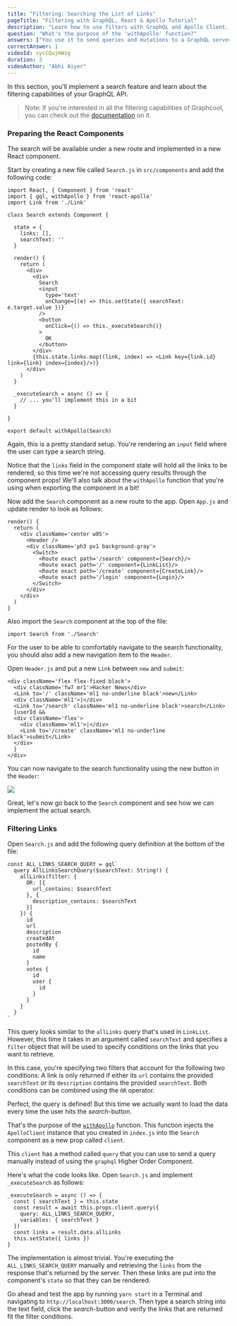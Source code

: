 ```yaml
---
title: "Filtering: Searching the List of Links"
pageTitle: "Filtering with GraphQL, React & Apollo Tutorial"
description: "Learn how to use filters with GraphQL and Apollo Client. Graphcool provides a powerful filter and ordering API that you'll explore in this example."
question: "What's the purpose of the 'withApollo' function?"
answers: ["You use it to send queries and mutations to a GraphQL server", "When wrapped around a component, it injects the 'ApolloClient' instance into the component's props", "You have to use it everywhere where you want to use Apollo functionality", "It parses GraphQL code"]
correctAnswer: 1
videoId: sycCQujmWzg
duration: 3
videoAuthor: "Abhi Aiyer"
---
```


In this section, you'll implement a search feature and learn about the filtering capabilities of your GraphQL API.

> Note: If you're interested in all the filtering capabilities of Graphcool, you can check out the [documentation](https://www.graph.cool/docs/reference/simple-api/filtering-by-field-xookaexai0/) on it.


### Preparing the React Components

The search will be available under a new route and implemented in a new React component.

<Instruction>

Start by creating a new file called `Search.js` in `src/components` and add the following code:

```js(path=".../hackernews-react-apollo/src/components/Search.js")
import React, { Component } from 'react'
import { gql, withApollo } from 'react-apollo'
import Link from './Link'

class Search extends Component {

  state = {
    links: [],
    searchText: ''
  }

  render() {
    return (
      <div>
        <div>
          Search
          <input
            type='text'
            onChange={(e) => this.setState({ searchText: e.target.value })}
          />
          <button
            onClick={() => this._executeSearch()}
          >
            OK
          </button>
        </div>
        {this.state.links.map((link, index) => <Link key={link.id} link={link} index={index}/>)}
      </div>
    )
  }

  _executeSearch = async () => {
    // ... you'll implement this in a bit
  }

}

export default withApollo(Search)
```

</Instruction>


Again, this is a pretty standard setup. You're rendering an `input` field where the user can type a search string. 

Notice that the `links` field in the component state will hold all the links to be rendered, so this time we're not accessing query results through the component props! We'll also talk about the `withApollo` function that you're using when exporting the component in a bit!

<Instruction>

Now add the `Search` component as a new route to the app. Open `App.js` and update render to look as follows:

```js{7}(path=".../hackernews-react-apollo/src/components/App.js")
render() {
  return (
    <div className='center w85'>
      <Header />
      <div className='ph3 pv1 background-gray'>
        <Switch>
          <Route exact path='/search' component={Search}/>
          <Route exact path='/' component={LinkList}/>
          <Route exact path='/create' component={CreateLink}/>
          <Route exact path='/login' component={Login}/>
        </Switch>
      </div>
    </div>
  )
}
```  

</Instruction>

<Instruction>

Also import the `Search` component at the top of the file:

```js(path=".../hackernews-react-apollo/src/components/App.js")
import Search from './Search'
```

</Instruction>


For the user to be able to comfortably navigate to the search functionality, you should also add a new navigation item to the `Header`.

<Instruction>

Open `Header.js` and put a new `Link` between `new` and `submit`:

```js{4,5}(path=".../hackernews-react-apollo/src/components/Header.js")
<div className='flex flex-fixed black'>
  <div className='fw7 mr1'>Hacker News</div>
  <Link to='/' className='ml1 no-underline black'>new</Link>
  <div className='ml1'>|</div>
  <Link to='/search' className='ml1 no-underline black'>search</Link>
  {userId &&
  <div className='flex'>
    <div className='ml1'>|</div>
    <Link to='/create' className='ml1 no-underline black'>submit</Link>
  </div>
  }
</div>
```

</Instruction>

You can now navigate to the search functionality using the new button in the `Header`:

![](http://imgur.com/XxPdUvo.png)

Great, let's now go back to the `Search` component and see how we can implement the actual search.

### Filtering Links

<Instruction>

Open `Search.js` and add the following query definition at the bottom of the file:

```js(path=".../hackernews-react-apollo/src/components/Search.js")
const ALL_LINKS_SEARCH_QUERY = gql`
  query AllLinksSearchQuery($searchText: String!) {
    allLinks(filter: {
      OR: [{
        url_contains: $searchText
      }, {
        description_contains: $searchText
      }]
    }) {
      id
      url
      description
      createdAt
      postedBy {
        id
        name
      }
      votes {
        id
        user {
          id
        }
      }
    }
  }
`
```

</Instruction>


This query looks similar to the `allLinks` query that's used in `LinkList`. However, this time it takes in an argument called `searchText` and specifies a `filter` object that will be used to specify conditions on the links that you want to retrieve.

In this case, you're specifying two filters that account for the following two conditions: A link is only returned if either its `url` contains the provided `searchText` _or_ its `description` contains the provided `searchText`. Both conditions can be combined using the `OR` operator.

Perfect, the query is defined! But this time we actually want to load the data every time the user hits the _search_-button. 

That's the purpose of the [`withApollo`](http://dev.apollodata.com/react/higher-order-components.html#withApollo) function. This function injects the `ApolloClient` instance that you created in `index.js` into the `Search` component as a new prop called `client`.

This `client` has a method called `query` that you can use to send a query manually instead of using the `graphql` Higher Order Component.


<Instruction>

Here's what the code looks like. Open `Search.js` and implement `_executeSearch` as follows:

```js(path=".../hackernews-react-apollo/src/components/Search.js")
_executeSearch = async () => {
  const { searchText } = this.state
  const result = await this.props.client.query({
    query: ALL_LINKS_SEARCH_QUERY,
    variables: { searchText }
  })
  const links = result.data.allLinks
  this.setState({ links })
}
```

</Instruction>

The implementation is almost trivial. You're executing the `ALL_LINKS_SEARCH_QUERY` manually and retrieving the `links` from the response that's returned by the server. Then these links are put into the component's `state` so that they can be rendered.

Go ahead and test the app by running `yarn start` in a Terminal and navigating to `http://localhost:3000/search`. Then type a search string into the text field, click the _search_-button and verify the links that are returned fit the filter conditions.
